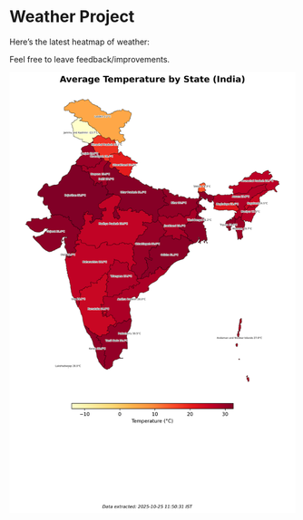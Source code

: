 # Weather Project

Here’s the latest heatmap of weather:

Feel free to leave feedback/improvements.

![India Heatmap](docs/assets/india_heatmap.png?v=FC6C32)
